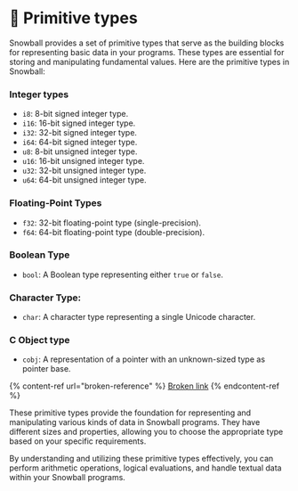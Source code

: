 # 🔢 Primitive types

Snowball provides a set of primitive types that serve as the building blocks for representing basic data in your programs. These types are essential for storing and manipulating fundamental values. Here are the primitive types in Snowball:

### Integer types

* `i8`: 8-bit signed integer type.
* `i16`: 16-bit signed integer type.
* `i32`: 32-bit signed integer type.
* `i64`: 64-bit signed integer type.
* `u8`: 8-bit unsigned integer type.
* `u16`: 16-bit unsigned integer type.
* `u32`: 32-bit unsigned integer type.
* `u64`: 64-bit unsigned integer type.

### Floating-Point Types

* `f32`: 32-bit floating-point type (single-precision).
* `f64`: 64-bit floating-point type (double-precision).

### Boolean Type

* `bool`: A Boolean type representing either `true` or `false`.

### Character Type:

* `char`: A character type representing a single Unicode character.

### C Object type

* `cobj`: A representation of a pointer with an unknown-sized type as pointer base.

{% content-ref url="broken-reference" %}
[Broken link](broken-reference)
{% endcontent-ref %}

These primitive types provide the foundation for representing and manipulating various kinds of data in Snowball programs. They have different sizes and properties, allowing you to choose the appropriate type based on your specific requirements.

By understanding and utilizing these primitive types effectively, you can perform arithmetic operations, logical evaluations, and handle textual data within your Snowball programs.
